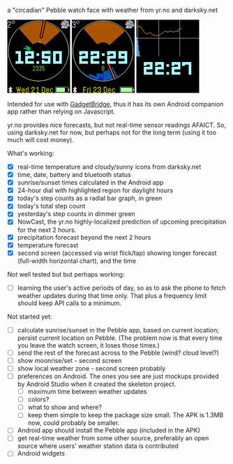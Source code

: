 a "circadian" Pebble watch face with weather from yr.no and darksky.net

<img src="doc/screenshot-pebble.png"> <img src="doc/screenshot-pebble-precipitation-and-nowcast.png"> <img src="doc/screenshot-pebble-tap-screen.png">

Intended for use with [GadgetBridge](https://github.com/Freeyourgadget/Gadgetbridge),
thus it has its own Android companion app rather than relying on Javascript.

yr.no provides nice forecasts, but not real-time sensor readings AFAICT.
So, using darksky.net for now, but perhaps not for the long term
(using it too much will cost money).

What's working:
- [x] real-time temperature and cloudy/sunny icons from darksky.net
- [x] time, date, battery and bluetooth status
- [x] sunrise/sunset times calculated in the Android app
- [x] 24-hour dial with highlighted region for daylight hours
- [x] today's step counts as a radial bar graph, in green
- [x] today's total step count
- [x] yesterday's step counts in dimmer green
- [x] NowCast, the yr.no highly-localized prediction of upcoming precipitation for the next 2 hours.
- [x] precipitation forecast beyond the next 2 hours
- [x] temperature forecast
- [x] second screen (accessed via wrist flick/tap) showing longer forecast (full-width horizontal chart), and the time

Not well tested but but perhaps working:
- [ ] learning the user's active periods of day, so as to ask the phone to fetch weather updates during that time only.  That plus a frequency limit should keep API calls to a minimum.

Not started yet:
- [ ] calculate sunrise/sunset in the Pebble app, based on current location; persist current location on Pebble.  (The problem now is that every time you leave the watch screen, it loses those times.)
- [ ] send the rest of the forecast across to the Pebble (wind? cloud level?)
- [ ] show moonrise/set - second screen
- [ ] show local weather zone - second screen probably
- [ ] preferences on Android.  The ones you see are just mockups provided by Android Studio when it created the skeleton project.
  - [ ] maximum time between weather updates
  - [ ] colors?
  - [ ] what to show and where?
  - [ ] keep them simple to keep the package size small.  The APK is 1.3MB now, could probably be smaller.
- [ ] Android app should install the Pebble app (included in the APK)
- [ ] get real-time weather from some other source, preferably an open source where users' weather station data is contributed
- [ ] Android widgets
